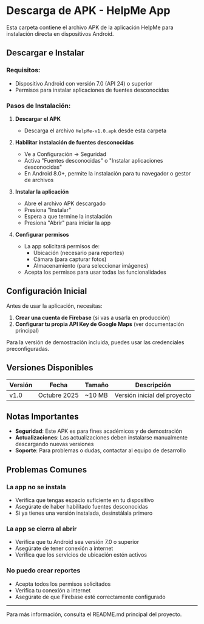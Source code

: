 # Descarga de APK - HelpMe App

Esta carpeta contiene el archivo APK de la aplicación HelpMe para instalación directa en dispositivos Android.

## Descargar e Instalar

### Requisitos:
- Dispositivo Android con versión 7.0 (API 24) o superior
- Permisos para instalar aplicaciones de fuentes desconocidas

### Pasos de Instalación:

1. **Descargar el APK**
   - Descarga el archivo `HelpMe-v1.0.apk` desde esta carpeta

2. **Habilitar instalación de fuentes desconocidas**
   - Ve a Configuración → Seguridad
   - Activa "Fuentes desconocidas" o "Instalar aplicaciones desconocidas"
   - En Android 8.0+, permite la instalación para tu navegador o gestor de archivos

3. **Instalar la aplicación**
   - Abre el archivo APK descargado
   - Presiona "Instalar"
   - Espera a que termine la instalación
   - Presiona "Abrir" para iniciar la app

4. **Configurar permisos**
   - La app solicitará permisos de:
     - Ubicación (necesario para reportes)
     - Cámara (para capturar fotos)
     - Almacenamiento (para seleccionar imágenes)
   - Acepta los permisos para usar todas las funcionalidades

## Configuración Inicial

Antes de usar la aplicación, necesitas:

1. **Crear una cuenta de Firebase** (si vas a usarla en producción)
2. **Configurar tu propia API Key de Google Maps** (ver documentación principal)

Para la versión de demostración incluida, puedes usar las credenciales preconfiguradas.

## Versiones Disponibles

| Versión | Fecha | Tamaño | Descripción |
|---------|-------|--------|-------------|
| v1.0 | Octubre 2025 | ~10 MB | Versión inicial del proyecto |

## Notas Importantes

- **Seguridad**: Este APK es para fines académicos y de demostración
- **Actualizaciones**: Las actualizaciones deben instalarse manualmente descargando nuevas versiones
- **Soporte**: Para problemas o dudas, contactar al equipo de desarrollo

## Problemas Comunes

### La app no se instala
- Verifica que tengas espacio suficiente en tu dispositivo
- Asegúrate de haber habilitado fuentes desconocidas
- Si ya tienes una versión instalada, desinstálala primero

### La app se cierra al abrir
- Verifica que tu Android sea versión 7.0 o superior
- Asegúrate de tener conexión a internet
- Verifica que los servicios de ubicación estén activos

### No puedo crear reportes
- Acepta todos los permisos solicitados
- Verifica tu conexión a internet
- Asegúrate de que Firebase esté correctamente configurado

---

Para más información, consulta el README.md principal del proyecto.

